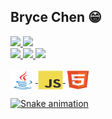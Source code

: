 ## Bryce Chen 😁
 <div>
   <a href="https://github.com/chgv">
   <img height="180em" src="https://github-readme-stats.vercel.app/api?username=chgv&show_icons=true&theme=dracula"/>
   <img height="180em" src="http://github-profile-summary-cards.vercel.app/api/cards/profile-details?username=chgv&theme=moonlight"/>
   <div>
   <img height="180em" src="http://github-profile-summary-cards.vercel.app/api/cards/repos-per-language?username=chgv&theme=moonlight"/>
   <img height="180em" src="http://github-profile-summary-cards.vercel.app/api/cards/most-commit-language?username=vn7n24fzkq&theme=moonlight"/>
   <img height="180em" src="http://github-profile-summary-cards.vercel.app/api/cards/productive-time?username=chgv&theme=zenburn&utcOffset=8"/>
   </div>
</div>

<div style="display: inline_block"><br>
  <img align="center" alt="Js" height="30" width="40" src="https://raw.githubusercontent.com/devicons/devicon/master/icons/java/java-original.svg">
  <img align="center" alt="Js" height="30" width="40" src="https://raw.githubusercontent.com/devicons/devicon/master/icons/javascript/javascript-original.svg">
  <img align="center" alt="HTML" height="30" width="40" src="https://raw.githubusercontent.com/devicons/devicon/master/icons/html5/html5-original.svg">
</div>

<div> 
 
  ![Snake animation](https://github.com/devemdobro/devemdobro/blob/output/github-contribution-grid-snake.svg)
</div>
